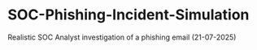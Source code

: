 # SOC-Phishing-Incident-Simulation
Realistic SOC Analyst investigation of a phishing email (21-07-2025)
